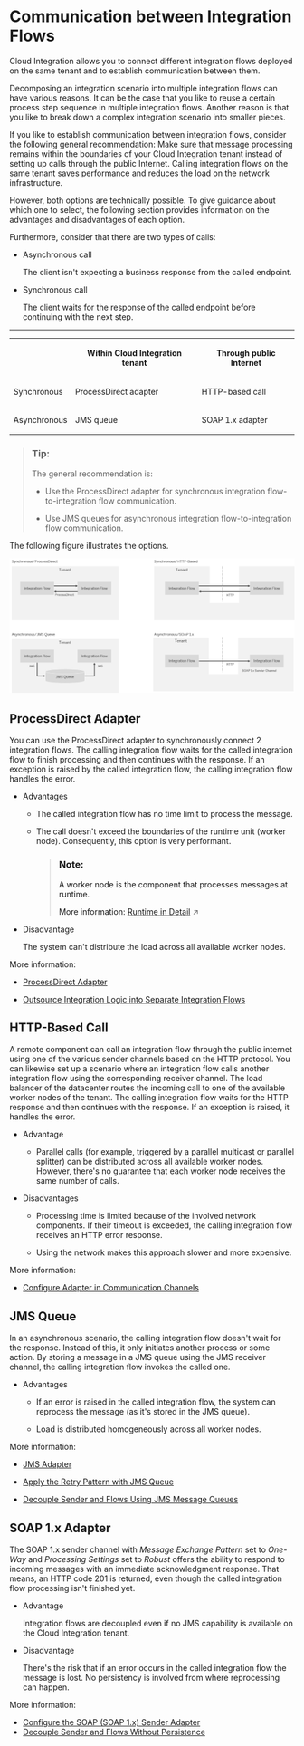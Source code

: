 <!-- loioab5db7bc67c1429ab3b14a724344efce -->

# Communication between Integration Flows

Cloud Integration allows you to connect different integration flows deployed on the same tenant and to establish communication between them.

Decomposing an integration scenario into multiple integration flows can have various reasons. It can be the case that you like to reuse a certain process step sequence in multiple integration flows. Another reason is that you like to break down a complex integration scenario into smaller pieces.

If you like to establish communication between integration flows, consider the following general recommendation: Make sure that message processing remains within the boundaries of your Cloud Integration tenant instead of setting up calls through the public Internet. Calling integration flows on the same tenant saves performance and reduces the load on the network infrastructure.

However, both options are technically possible. To give guidance about which one to select, the following section provides information on the advantages and disadvantages of each option.

Furthermore, consider that there are two types of calls:

-   Asynchronous call

    The client isn't expecting a business response from the called endpoint.

-   Synchronous call

    The client waits for the response of the called endpoint before continuing with the next step.


****


<table>
<tr>
<th valign="top">

 

</th>
<th valign="top">

Within Cloud Integration tenant

</th>
<th valign="top">

Through public Internet

</th>
</tr>
<tr>
<td valign="top">

Synchronous

</td>
<td valign="top">

ProcessDirect adapter

</td>
<td valign="top">

HTTP-based call

</td>
</tr>
<tr>
<td valign="top">

Asynchronous

</td>
<td valign="top">

JMS queue

</td>
<td valign="top">

SOAP 1.x adapter

</td>
</tr>
</table>

> ### Tip:  
> The general recommendation is:
> 
> -   Use the ProcessDirect adapter for synchronous integration flow-to-integration flow communication.
> 
> -   Use JMS queues for asynchronous integration flow-to-integration flow communication.

The following figure illustrates the options.

![](images/Flow2Flow_Communication_Options_9c71d86.png)



<a name="loioab5db7bc67c1429ab3b14a724344efce__section_av2_bqw_bsb"/>

## ProcessDirect Adapter

You can use the ProcessDirect adapter to synchronously connect 2 integration flows. The calling integration flow waits for the called integration flow to finish processing and then continues with the response. If an exception is raised by the called integration flow, the calling integration flow handles the error.

-   Advantages

    -   The called integration flow has no time limit to process the message.

    -   The call doesn't exceed the boundaries of the runtime unit \(worker node\). Consequently, this option is very performant.

        > ### Note:  
        > A worker node is the component that processes messages at runtime.
        > 
        > More information: [Runtime in Detail](https://help.sap.com/viewer/368c481cd6954bdfa5d0435479fd4eaf/Cloud/en-US/bdbc3f0224864ad5b163355ec537f6c6.html "For different customers, separate resources (in terms of: memory, CPU, file system) of the cloud-based integration platform are allocated – although all customers share the same hardware. This concept is also referred to as tenant isolation.") :arrow_upper_right:


-   Disadvantage

    The system can't distribute the load across all available worker nodes.


More information:

-   [ProcessDirect Adapter](processdirect-adapter-7445718.md)

-   [Outsource Integration Logic into Separate Integration Flows](outsource-integration-logic-into-separate-integration-flows-0bcf78d.md)




<a name="loioab5db7bc67c1429ab3b14a724344efce__section_p1c_cqw_bsb"/>

## HTTP-Based Call

A remote component can call an integration flow through the public internet using one of the various sender channels based on the HTTP protocol. You can likewise set up a scenario where an integration flow calls another integration flow using the corresponding receiver channel. The load balancer of the datacenter routes the incoming call to one of the available worker nodes of the tenant. The calling integration flow waits for the HTTP response and then continues with the response. If an exception is raised, it handles the error.

-   Advantage

    -   Parallel calls \(for example, triggered by a parallel multicast or parallel splitter\) can be distributed across all available worker nodes. However, there's no guarantee that each worker node receives the same number of calls.


-   Disadvantages

    -   Processing time is limited because of the involved network components. If their timeout is exceeded, the calling integration flow receives an HTTP error response.

    -   Using the network makes this approach slower and more expensive.



More information:

-   [Configure Adapter in Communication Channels](configure-adapter-in-communication-channels-1f06633.md)




<a name="loioab5db7bc67c1429ab3b14a724344efce__section_bpc_cqw_bsb"/>

## JMS Queue

In an asynchronous scenario, the calling integration flow doesn't wait for the response. Instead of this, it only initiates another process or some action. By storing a message in a JMS queue using the JMS receiver channel, the calling integration flow invokes the called one.

-   Advantages

    -   If an error is raised in the called integration flow, the system can reprocess the message \(as it's stored in the JMS queue\).

    -   Load is distributed homogeneously across all worker nodes.



More information:

-   [JMS Adapter](jms-adapter-0993f2a.md)

-   [Apply the Retry Pattern with JMS Queue](apply-the-retry-pattern-with-jms-queue-da17d2d.md)

-   [Decouple Sender and Flows Using JMS Message Queues](decouple-sender-and-flows-using-jms-message-queues-3c26902.md)




<a name="loioab5db7bc67c1429ab3b14a724344efce__section_njd_cqw_bsb"/>

## SOAP 1.x Adapter

The SOAP 1.x sender channel with *Message Exchange Pattern* set to *One-Way* and *Processing Settings* set to *Robust* offers the ability to respond to incoming messages with an immediate acknowledgment response. That means, an HTTP code 201 is returned, even though the called integration flow processing isn't finished yet.

-   Advantage

    Integration flows are decoupled even if no JMS capability is available on the Cloud Integration tenant.

-   Disadvantage

    There's the risk that if an error occurs in the called integration flow the message is lost. No persistency is involved from where reprocessing can happen.


More information:

-   [Configure the SOAP \(SOAP 1.x\) Sender Adapter](configure-the-soap-soap-1-x-sender-adapter-a178913.md)
-   [Decouple Sender and Flows Without Persistence](decouple-sender-and-flows-without-persistence-31d4dec.md)


